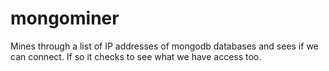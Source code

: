 # mongominer
Mines through a list of IP addresses of mongodb databases and sees if we can connect. If so it checks to see what we have access too.
